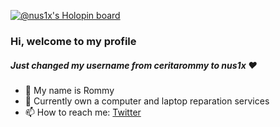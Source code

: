 [![@nus1x's Holopin board](https://holopin.me/nus1x)](https://holopin.io/@nus1x)

<h3>Hi, welcome to my profile</h3>

<h5>Just changed my username from ceritarommy to nus1x ❤️</h5>

- 👋 My name is Rommy
- 🌱 Currently own a computer and laptop reparation services
- 📫 How to reach me: <a href='https://twitter.com/nus1x' target='_blank'>Twitter</a>
